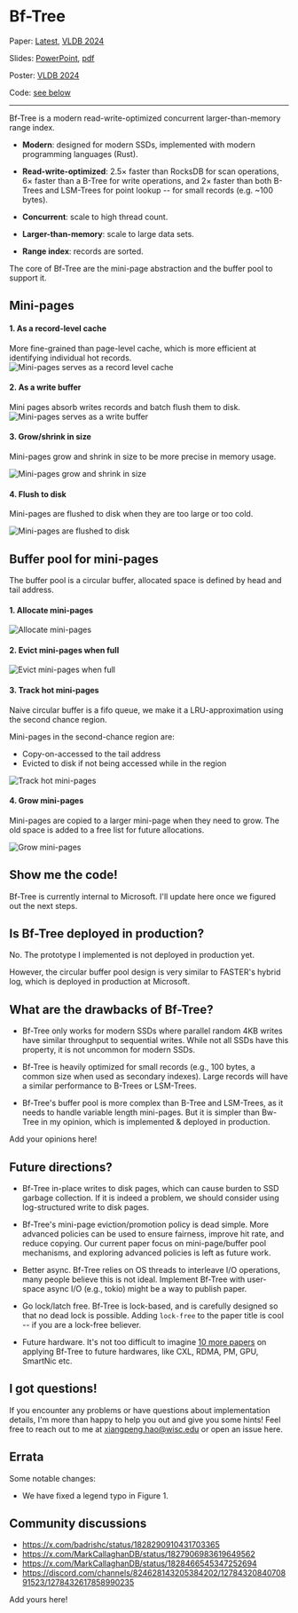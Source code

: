 # Bf-Tree

Paper:  [Latest](paper.pdf), [VLDB 2024](vldb.org/pvldb/vol17/p3442-hao.pdf)

Slides: [PowerPoint](slides-vldb.pptx), [pdf]() 

Poster: [VLDB 2024](poster-vldb.pdf)

Code: [see below](#show-me-the-code)

<hr>

Bf-Tree is a modern read-write-optimized concurrent larger-than-memory range index.

- **Modern**: designed for modern SSDs, implemented with modern programming languages (Rust).

- **Read-write-optimized**: 2.5× faster than RocksDB for scan operations, 6× faster than a B-Tree for write operations, and 2× faster than both B-Trees and LSM-Trees for point lookup -- for small records (e.g. ~100 bytes).

- **Concurrent**: scale to high thread count.

- **Larger-than-memory**: scale to large data sets.

- **Range index**: records are sorted.

The core of Bf-Tree are the mini-page abstraction and the buffer pool to support it.

## Mini-pages

#### 1. As a record-level cache
More fine-grained than page-level cache, which is more efficient at identifying individual hot records.
![Mini-pages serves as a record level cache](figures/bf-tree-cache-records.gif)

#### 2. As a write buffer
Mini pages absorb writes records and batch flush them to disk.
![Mini-pages serves as a write buffer](figures/bf-tree-buffer-writes.gif)

#### 3. Grow/shrink in size
Mini-pages grow and shrink in size to be more precise in memory usage. 

![Mini-pages grow and shrink in size](figures/bf-tree-grow-larger.gif)

#### 4. Flush to disk
Mini-pages are flushed to disk when they are too large or too cold.

![Mini-pages are flushed to disk](figures/bf-tree-batch-write.gif)

## Buffer pool for mini-pages

The buffer pool is a circular buffer, allocated space is defined by head and tail address.

#### 1. Allocate mini-pages
![Allocate mini-pages](figures/buffer-pool-alloc.gif)

#### 2. Evict mini-pages when full
![Evict mini-pages when full](figures/buffer-pool-evict.gif)

#### 3. Track hot mini-pages
Naive circular buffer is a fifo queue, we make it a LRU-approximation using the second chance region.

Mini-pages in the second-chance region are:
- Copy-on-accessed to the tail address
- Evicted to disk if not being accessed while in the region

![Track hot mini-pages](figures/buffer-pool-lru.gif)

#### 4. Grow mini-pages
Mini-pages are copied to a larger mini-page when they need to grow.
The old space is added to a free list for future allocations.

![Grow mini-pages](figures/buffer-pool-grow.gif)


## Show me the code!

Bf-Tree is currently internal to Microsoft. I'll update here once we figured out the next steps.



## Is Bf-Tree deployed in production?

No. The prototype I implemented is not deployed in production yet.

However, the circular buffer pool design is very similar to FASTER's hybrid log, which is deployed in production at Microsoft. 

## What are the drawbacks of Bf-Tree?

- Bf-Tree only works for modern SSDs where parallel random 4KB writes have similar throughput to sequential writes. While not all SSDs have this property, it is not uncommon for modern SSDs.

- Bf-Tree is heavily optimized for small records (e.g., 100 bytes, a common size when used as secondary indexes). Large records will have a similar performance to B-Trees or LSM-Trees.

- Bf-Tree's buffer pool is more complex than B-Tree and LSM-Trees, as it needs to handle variable length mini-pages. But it is simpler than Bw-Tree in my opinion, which is implemented & deployed in production.

Add your opinions here!

## Future directions?

- Bf-Tree in-place writes to disk pages, which can cause burden to SSD garbage collection. If it is indeed a problem, we should consider using log-structured write to disk pages.

- Bf-Tree's mini-page eviction/promotion policy is dead simple. More advanced policies can be used to ensure fairness, improve hit rate, and reduce copying. Our current paper focus on mini-page/buffer pool mechanisms, and exploring advanced policies is left as future work.

- Better async. Bf-Tree relies on OS threads to interleave I/O operations, many people believe this is not ideal. Implement Bf-Tree with user-space async I/O (e.g., tokio) might be a way to publish paper.

- Go lock/latch free. Bf-Tree is lock-based, and is carefully designed so that no dead lock is possible. Adding `lock-free` to the paper title is cool -- if you are a lock-free believer.  

- Future hardware. It's not too difficult to imagine [10 more papers](https://blog.haoxp.xyz/posts/research-statement/#todays-problem-vs-tomorrows-problem) on applying Bf-Tree to future hardwares, like CXL, RDMA, PM, GPU, SmartNic etc.

## I got questions!

If you encounter any problems or have questions about implementation details, I'm more than happy to help you out and give you some hints!
Feel free to reach out to me at xiangpeng.hao@wisc.edu or open an issue here.


## Errata

Some notable changes:

- We have fixed a legend typo in Figure 1.


## Community discussions

- https://x.com/badrishc/status/1828290910431703365
- https://x.com/MarkCallaghanDB/status/1827906983619649562
- https://x.com/MarkCallaghanDB/status/1828466545347252694
- https://discord.com/channels/824628143205384202/1278432084070891523/1278432617858990235

Add yours here!

